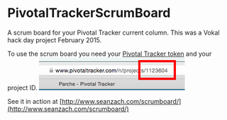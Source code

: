# PivotalTrackerScrumBoard
A scrum board for your Pivotal Tracker current column. 
This was a Vokal hack day project February 2015.

To use the scrum board you need your [Pivotal Tracker token](https://www.pivotaltracker.com/help/faq#wherecanifindmyapitoken) and your project ID. ![Project ID](projectID.png)


See it in action at [http://www.seanzach.com/scrumboard/](http://www.seanzach.com/scrumboard/)
